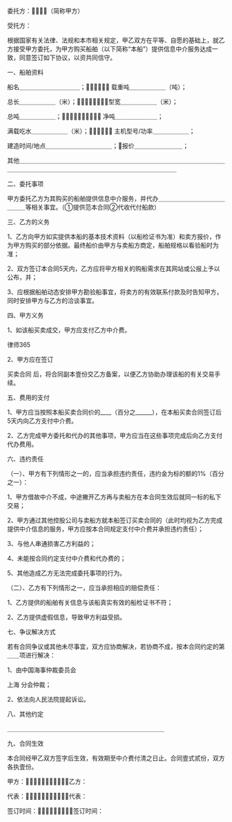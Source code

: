 
 委托方：（简称甲方）

 受托方：

 根据国家有关法律、法规和本市相关规定，甲乙双方在平等、自愿的基础上，就乙方接受甲方委托，为甲方购买船舶（以下简称“本船”）提供信息中介服务达成一致，同意签订如下协议，以资共同信守。

 一、船舶资料

 船名＿＿＿＿＿＿＿＿＿＿； 载重吨＿＿＿＿＿＿（吨）；

 总长＿＿＿＿＿＿（米）；型宽＿＿＿＿＿＿（米）；

 总吨＿＿＿＿＿＿； 净吨＿＿＿＿＿＿＿；

 满载吃水＿＿＿＿＿＿（米）； 主机型号/功率＿＿＿＿＿＿；

 建造时间/地点＿＿＿＿＿＿＿＿＿＿＿；报价＿＿＿＿＿＿＿＿；

 其他＿＿＿＿＿＿＿＿＿＿＿＿＿＿＿＿＿＿＿＿＿＿＿＿＿＿＿＿＿＿＿＿＿＿＿＿＿＿＿＿＿＿＿＿＿＿＿＿＿＿＿＿＿＿＿＿＿＿＿＿＿＿

 二、委托事项

 甲方委托乙方为其购买的船舶提供信息中介服务，并代办＿＿＿＿＿＿＿＿＿＿＿＿＿＿等相关事宜。（①提供范本合同②代收代付船款）

 三、乙方的义务

 1、乙方向甲方如实提供本船的基本技术资料（以船检证书为准）和卖方报价，作为甲方购买的部分依据。最终船价由甲方与卖船方商定，船舶规格以看验船时为准；

 2、双方签订本合同5天内，乙方应将甲方相关的购船需求在其网站或公报上予以公布，并；

 3、应根据船舶动态安排甲方勘验船事宜，将卖方的有效联系付款及时告知甲方，同时安排甲方与乙方的洽谈事宜。

 四、甲方义务

 1、如该船买卖成交，甲方应支付乙方中介费。





 
律师365






 2、甲方应在签订

买卖合同
后，将合同副本壹份交乙方备案，以便乙方协助办理该船的有关交易手续。



 五、费用的支付



 1、甲方应当按照本船买卖合同价的____（百分之______），在本船买卖合同签订后5天内向乙方支付中介费。



 2、乙方完成甲方委托和代办的其他事项，甲方应当在这些事项完成后向乙方支付代办费用。



 六、违约责任



 （一）、甲方有下列情形之一的，应当承担违约责任，违约金为标的额的1%（百分之一）：



 1、甲方借故中介不成，中途撇开乙方再与卖船方在本合同生效后就同一标的私下交易；



 2、甲方通过其他控股公司与卖船方就本船签订买卖合同的（此时均视为乙方完成提供中介信息的服务，甲方应按本合同规定支付中介费并承担违约责任）；



 3、与他人串通损害乙方利益的；



 4、未能按合同约定支付中介费和代办费的；



 5、其他造成乙方无法完成委托事项的行为。



 （二）、乙方有下列情形之一，应当承担相应的赔偿责任：



 1、乙方提供的船舶有关信息与该船真实有效的船检证书不符；



 2、乙方提供虚假信息，导致甲方利益受损。



 七、争议解决方式



 若有合同争议或其他未尽事宜，双方应协商解决，若协商不成，按本合同约定的第＿＿项进行解决：



 1、由中国海事仲裁委员会

上海
分会仲裁；



 2、依法向人民法院提起诉讼。



 八、其他约定



 ＿＿＿＿＿＿＿＿＿＿＿＿＿＿＿＿＿＿＿＿＿＿＿＿＿＿



 九、合同生效



 本合同经甲乙双方签字后生效，有效期至中介费付清之日止。合同壹式贰份，双方各执壹份。



 



 甲方：乙方：



 代表：代表：



 签订时间：签订时间：



 



 


 

 
 
 
 
 
  


  
 

  


  


  
 
 
 
 

